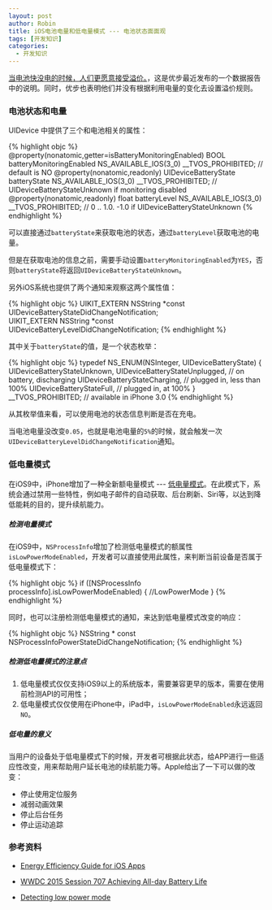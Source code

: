 ```yaml
---
layout: post
author: Robin
title: iOS电池电量和低电量模式 --- 电池状态面面观
tags: [开发知识]
categories:
  - 开发知识
---
```


[当电池快没电的时候，人们更愿意接受溢价。](http://www.npr.org/2016/05/17/478266839/this-is-your-brain-on-uber)，这是优步最近发布的一个数据报告中的说明。同时，优步也表明他们并没有根据利用电量的变化去设置溢价规则。

### 电池状态和电量

UIDevice 中提供了三个和电池相关的属性：


{% highlight objc  %}
@property(nonatomic,getter=isBatteryMonitoringEnabled) BOOL batteryMonitoringEnabled NS_AVAILABLE_IOS(3_0) __TVOS_PROHIBITED;  // default is NO
@property(nonatomic,readonly) UIDeviceBatteryState          batteryState NS_AVAILABLE_IOS(3_0) __TVOS_PROHIBITED;  // UIDeviceBatteryStateUnknown if monitoring disabled
@property(nonatomic,readonly) float                         batteryLevel NS_AVAILABLE_IOS(3_0) __TVOS_PROHIBITED;  // 0 .. 1.0. -1.0 if UIDeviceBatteryStateUnknown
{% endhighlight %}  

可以直接通过`batteryState`来获取电池的状态，通过`batteryLevel`获取电池的电量。

但是在获取电池的信息之前，需要手动设置`batteryMonitoringEnabled`为`YES`，否则`batteryState`将返回`UIDeviceBatteryStateUnknown`。

另外iOS系统也提供了两个通知来观察这两个属性值：

{% highlight objc  %}
UIKIT_EXTERN NSString *const UIDeviceBatteryStateDidChangeNotification;  
UIKIT_EXTERN NSString *const UIDeviceBatteryLevelDidChangeNotification;
{% endhighlight %}  


其中关于`batteryState`的值，是一个状态枚举：

{% highlight objc  %}
typedef NS_ENUM(NSInteger, UIDeviceBatteryState) {
    UIDeviceBatteryStateUnknown,
    UIDeviceBatteryStateUnplugged,   // on battery, discharging
    UIDeviceBatteryStateCharging,    // plugged in, less than 100%
    UIDeviceBatteryStateFull,        // plugged in, at 100%
} __TVOS_PROHIBITED;              // available in iPhone 3.0
{% endhighlight %}   

从其枚举值来看，可以使用电池的状态信息判断是否在充电。

当电池电量没改变`0.05`，也就是电池电量的`5%`的时候，就会触发一次`UIDeviceBatteryLevelDidChangeNotification`通知。

### 低电量模式

在iOS9中，iPhone增加了一种全新额电量模式 --- [低电量模式](https://support.apple.com/en-gb/HT205234)。在此模式下，系统会通过禁用一些特性，例如电子邮件的自动获取、后台刷新、Siri等，以达到降低能耗的目的，提升续航能力。

##### 检测电量模式	

在iOS9中，`NSProcessInfo`增加了检测低电量模式的额属性`isLowPowerModeEnabled`，开发者可以直接使用此属性，来判断当前设备是否属于低电量模式下：

{% highlight objc  %}
if ([NSProcessInfo processInfo].isLowPowerModeEnabled) {
        //LowPowerMode
    }
{% endhighlight %}  

同时，也可以注册检测低电量模式的通知，来达到低电量模式改变的响应：

{% highlight objc  %}
NSString * const NSProcessInfoPowerStateDidChangeNotification; 
{% endhighlight %}  

##### 检测低电量模式的注意点

1. 低电量模式仅仅支持iOS9以上的系统版本，需要兼容更早的版本，需要在使用前检测API的可用性；
2. 低电量模式仅仅使用在iPhone中，iPad中，`isLowPowerModeEnabled`永远返回`NO`。

##### 低电量的意义

当用户的设备处于低电量模式下的时候，开发者可根据此状态，给APP进行一些适应性改变，用来帮助用户延长电池的续航能力等。Apple给出了一下可以做的改变：

* 停止使用定位服务
* 减弱动画效果
* 停止后台任务
* 停止运动追踪 

### 参考资料

* [Energy Efficiency Guide for iOS Apps](https://developer.apple.com/library/ios/documentation/Performance/Conceptual/EnergyGuide-iOS/index.html)

* [WWDC 2015 Session 707 Achieving All-day Battery Life](https://developer.apple.com/videos/play/wwdc2015/707/)

* [Detecting low power mode](http://useyourloaf.com/blog/detecting-low-power-mode/)


